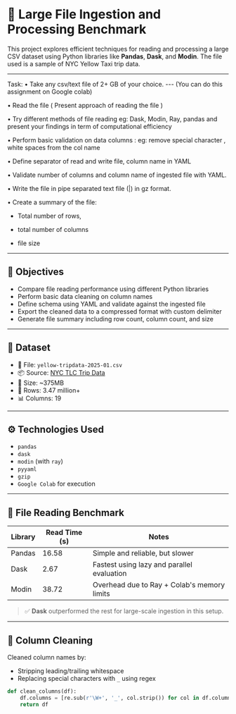 # 🚀 Large File Ingestion and Processing Benchmark

This project explores efficient techniques for reading and processing a large CSV dataset using Python libraries like **Pandas**, **Dask**, and **Modin**. The file used is a sample of NYC Yellow Taxi trip data.

---
Task:
• Take any csv/text file of 2+ GB of your choice. --- (You can do this assignment on Google colab)

•  Read the file ( Present approach of reading the file )

•  Try different methods of file reading eg: Dask, Modin, Ray, pandas and present your findings in term of computational efficiency

•  Perform basic validation on data columns : eg: remove special character , white spaces from the col name

•  Define separator of read and write file, column name in YAML

• Validate number of columns and column name of ingested file with YAML.

• Write the file in pipe separated text file (|) in gz format.

• Create a summary of the file:

- Total number of rows,

- total number of columns

- file size

---

## 📌 Objectives

- Compare file reading performance using different Python libraries
- Perform basic data cleaning on column names
- Define schema using YAML and validate against the ingested file
- Export the cleaned data to a compressed format with custom delimiter
- Generate file summary including row count, column count, and size

---

## 📂 Dataset

- 📁 File: `yellow-tripdata-2025-01.csv`
- 📦 Source: [NYC TLC Trip Data](https://www.nyc.gov/site/tlc/about/tlc-trip-record-data.page)
- 🧮 Size: ~375MB
- 🔢 Rows: 3.47 million+
- 📊 Columns: 19

---

## ⚙️ Technologies Used

- `pandas`
- `dask`
- `modin` (with `ray`)
- `pyyaml`
- `gzip`
- `Google Colab` for execution

---

## 🚀 File Reading Benchmark

| **Library** | **Read Time (s)** | **Notes** |
|-------------|-------------------|-----------|
| Pandas      | 16.58             | Simple and reliable, but slower |
| Dask        | 2.67              | Fastest using lazy and parallel evaluation |
| Modin       | 38.72             | Overhead due to Ray + Colab's memory limits |

> ✅ **Dask** outperformed the rest for large-scale ingestion in this setup.

---

## 🧹 Column Cleaning

Cleaned column names by:
- Stripping leading/trailing whitespace
- Replacing special characters with `_` using regex

```python
def clean_columns(df):
    df.columns = [re.sub(r'\W+', '_', col.strip()) for col in df.columns]
    return df
